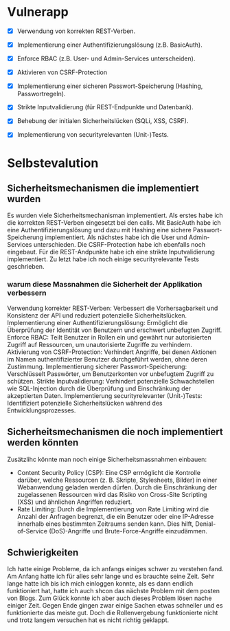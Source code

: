 # Vulnerapp

- [x] Verwendung von korrekten REST-Verben.
- [x] Implementierung einer Authentifizierungslösung (z.B. BasicAuth).
- [x] Enforce RBAC (z.B. User- und Admin-Services unterscheiden).
- [x] Aktivieren von CSRF-Protection
- [x] Implementierung einer sicheren Passwort-Speicherung (Hashing, Passwortregeln).
- [x] Strikte Inputvalidierung (für REST-Endpunkte und Datenbank).
- [x] Behebung der initialen Sicherheitslücken (SQLi, XSS, CSRF).
- [x] Implementierung von securityrelevanten (Unit-)Tests.


# Selbstevalution

## Sicherheitsmechanismen die implementiert wurden
Es wurden viele Sicherheitsmechanisman implementiert. Als erstes habe ich die korrekten REST-Verben eingesetzt bei den calls.
Mit BasicAuth habe ich eine Authentifizierungslösung und dazu mit Hashing eine sichere Passwort-Speicherung implementiert.
Als nächstes habe ich die User und Admin-Services unterschieden. Die CSRF-Protection habe ich ebenfalls noch eingebaut.
Für die REST-Andpunkte habe ich eine strikte Inputvalidierung implementiert.
Zu letzt habe ich noch einige securityrelevante Tests geschrieben.

### warum diese Massnahmen die Sicherheit der Applikation verbessern
Verwendung korrekter REST-Verben: Verbessert die Vorhersagbarkeit und Konsistenz der API und reduziert potenzielle Sicherheitslücken.
Implementierung einer Authentifizierungslösung: Ermöglicht die Überprüfung der Identität von Benutzern und erschwert unbefugten Zugriff.
Enforce RBAC: Teilt Benutzer in Rollen ein und gewährt nur autorisierten Zugriff auf Ressourcen, um unautorisierte Zugriffe zu verhindern.
Aktivierung von CSRF-Protection: Verhindert Angriffe, bei denen Aktionen im Namen authentifizierter Benutzer durchgeführt werden, ohne deren Zustimmung.
Implementierung sicherer Passwort-Speicherung: Verschlüsselt Passwörter, um Benutzerkonten vor unbefugtem Zugriff zu schützen.
Strikte Inputvalidierung: Verhindert potenzielle Schwachstellen wie SQL-Injection durch die Überprüfung und Einschränkung der akzeptierten Daten.
Implementierung securityrelevanter (Unit-)Tests: Identifiziert potenzielle Sicherheitslücken während des Entwicklungsprozesses.

## Sicherheitsmechanismen die noch implementiert werden könnten
Zusätzlihc könnte man noch einige Sicherheitsmassnahmen einbauen:
- Content Security Policy (CSP): Eine CSP ermöglicht die Kontrolle darüber, welche Ressourcen (z. B. Skripte, Stylesheets, Bilder) in einer Webanwendung geladen werden dürfen. 
Durch die Einschränkung der zugelassenen Ressourcen wird das Risiko von Cross-Site Scripting (XSS) und ähnlichen Angriffen reduziert.
- Rate Limiting: Durch die Implementierung von Rate Limiting wird die Anzahl der Anfragen begrenzt, die ein Benutzer oder eine IP-Adresse innerhalb eines bestimmten Zeitraums senden kann. 
Dies hilft, Denial-of-Service (DoS)-Angriffe und Brute-Force-Angriffe einzudämmen.

## Schwierigkeiten
Ich hatte einige Probleme, da ich anfangs einiges schwer zu verstehen fand. Am Anfang hatte ich für alles sehr lange und es brauchte seine Zeit.
Sehr lange hatte ich bis ich mich einloggen konnte, als es dann endlich funktioniert hat, hatte ich auch shcon das nächste Problem mit dem posten von Blogs.
Zum Glück konnte ich aber auch dieses Problem lösen nache einiger Zeit.
Gegen Ende gingen zwar einige Sachen etwas schneller und es funktionierte das meiste gut. Doch die Rollenvergebung funktionierte nicht und trotz langem versuchen hat es nicht richtig geklappt.
